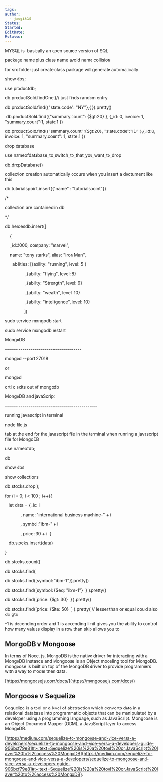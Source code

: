 ```yaml
---
tags: 
author:
  - jacgit18
Status: 
Started: 
EditDate: 
Relates:
---
```

MYSQL is  basically an open source version of SQL 

package name plus class name avoid name collision   

for src folder just create class package will generate automatically 

show dbs; 

use productdb; 

db.productSold.findOne()// just finds random entry 

db.productSold.find({"state.code": "NY"},{ }).pretty() 

 db.productSold.find({"summary.count": {$gt:20} }, {_id: 0, invoice: 1, "summary.count":1, state:1 }) 

db.productSold.find({"summary.count":{$gt:20}, "state.code":"ID" },{_id:0, invoice: 1, "summary.count": 1, state:1 }) 

drop database 

use nameofdatabase_to_switch_to_that_you_want_to_drop 

db.dropDatabase() 

collection creation automatically occurs when you insert a doctument like this 

db.tutorialspoint.insert({"name" : "tutorialspoint"}) 

/*   

collection are contained in db 

*/ 

db.heroesdb.insert([ 

    { 

    _id:2000, company: "marvel", 

    name: "tony starks", alias: "Iron Man",  

      abilities: [{ability: "running", level: 5 } 

                 ,{ability: "flying", level: 8} 

                 ,{ability: "Strength", level: 9} 

                 ,{ability: "wealth", level: 10} 

                 ,{ability: "intelligence", level: 10} 

                ]) 

sudo service mongodb start 

sudo service mongodb restart



MongoDB 

--------------------------------------- 

mongod --port 27018 

or  

mongod  

crtl c exits out of mongodb 

MongoDB and javaScript 

----------------------------------------------- 

running javascript in terminal 

node file.js 

tab at the end for the javascript file in the terminal when running a javascript file for MongoDB 

use nameofdb;   

db 

show dbs 

show collections 

db.stocks.drop(); 

for (i = 0; i < 100 ; i++){ 

   let data = {_id: i 

             , name: "international business machine-" + i 

             , symbol:"ibm-" + i 

             , price: 30 + i  } 

   db.stocks.insert(data)  

} 

db.stocks.count() 

db.stocks.find() 

db.stocks.find({symbol: "ibm-1"}).pretty() 

db.stocks.find({symbol: {$eq: "ibm-1"}  } ).pretty() 

db.stocks.find({price: {$gt: 30}  } ).pretty() 

db.stocks.find({price: {$lte: 50}  } ).pretty()// lesser than or equal could also do gte 

-1 is decending order and 1 is accending limit gives you the ability to control how many values display in a row than skip allows you to





## MongoDB v Mongoose

In terms of Node. js, MongoDB is the native driver for interacting with a MongoDB instance and Mongoose is an Object modeling tool for MongoDB. mongoose is built on top of the MongoDB driver to provide programmers with a way to model their data. 

[https://mongoosejs.com/docs/](https://mongoosejs.com/docs/)

## Mongoose v Sequelize

Sequelize is a tool or a level of abstraction which converts data in a relational database into programmatic objects that can be manipulated by a developer using a programming language, such as JavaScript. Mongoose is an Object Document Mapper (ODM), a JavaScript layer to access MongoDB. 

[https://medium.com/sequelize-to-mongoose-and-vice-versa-a-developers/sequelize-to-mongoose-and-vice-versa-a-developers-guide-906bdf79e81#:~:text=Sequelize%20is%20a%20tool%20or,JavaScript%20layer%20to%20access%20MongoDB](https://medium.com/sequelize-to-mongoose-and-vice-versa-a-developers/sequelize-to-mongoose-and-vice-versa-a-developers-guide-906bdf79e81#:~:text=Sequelize%20is%20a%20tool%20or,JavaScript%20layer%20to%20access%20MongoDB).